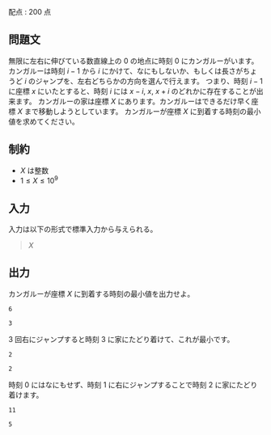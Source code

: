 配点 : $200$ 点

## 問題文

無限に左右に伸びている数直線上の $0$ の地点に時刻 $0$ にカンガルーがいます。
カンガルーは時刻 $i-1$ から $i$ にかけて、なにもしないか、もしくは長さがちょうど $i$ のジャンプを、左右どちらかの方向を選んで行えます。
つまり、時刻 $i-1$ に座標 $x$ にいたとすると、時刻 $i$ には $x-i$, $x$, $x+i$ のどれかに存在することが出来ます。
カンガルーの家は座標 $X$ にあります。カンガルーはできるだけ早く座標 $X$ まで移動しようとしています。
カンガルーが座標 $X$ に到着する時刻の最小値を求めてください。

## 制約

- $X$ は整数
- $1 \leq X \leq 10^9$

## 入力

入力は以下の形式で標準入力から与えられる。

> $X$

## 出力

カンガルーが座標 $X$ に到着する時刻の最小値を出力せよ。

```input1
6
```

```output1
3
```

$3$ 回右にジャンプすると時刻 $3$ に家にたどり着けて、これが最小です。

```input2
2
```

```output2
2
```

時刻 $0$ にはなにもせず、時刻 $1$ に右にジャンプすることで時刻 $2$ に家にたどり着けます。

```input3
11
```

```output3
5
```